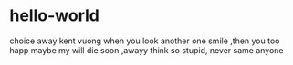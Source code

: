 # hello-world
choice away
kent vuong
when you look another  one smile ,then  you too happ
maybe  my will die soon ,awayy think so stupid, never same anyone
